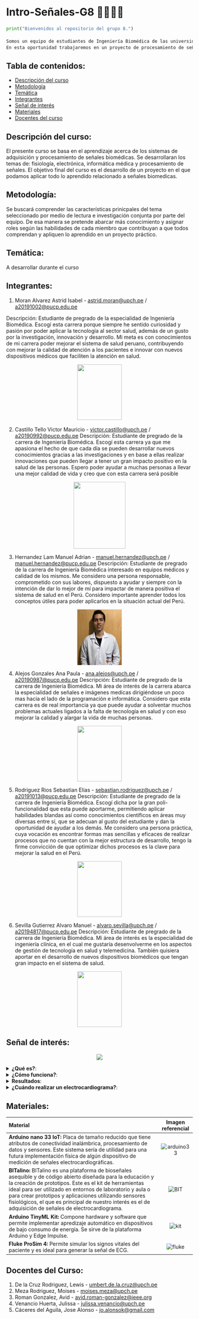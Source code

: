 # Intro-Señales-G8 👨‍⚕️👷‍♀️

```python
print("Bienvenidos al repositorio del grupo 8.")

Somos un equipo de estudiantes de Ingeniería Biomédica de las universidades PUCP y UPCH semestre 2023-1. 
En esta oportunidad trabajaremos en un proyecto de procesamiento de señales de ECG.
```
## Tabla de contenidos:
* [Descripción del curso](#descripción-del-curso)
* [Metodología](#metodología)
* [Temática](#temática)
* [Integrantes](#integrantes)
* [Señal de interés](#señal-de-interés)
* [Materiales](#materiales)
* [Docentes del curso](#docentes-del-curso)

## Descripción del curso:
<!--START_SECTION:Descripción del curso-->
El presente curso se basa en el aprendizaje acerca de los sistemas de adquisición y procesamiento de señales biomédicas. Se desarrollaran los temas de: fisiología, electrónica, informática médica y procesamiento de señales. El objetivo final del curso es el desarrollo de un proyecto en el que podamos aplicar todo lo aprendido relacionado a señales biomedicas.
<!--END_SECTION:Descripción del curso-->

## Metodología:
Se buscará comprender las características prinicpales del tema seleccionado
por medio de lectura e investigación conjunta por parte del equipo. De esa
manera se pretende abarcar más conocimiento y asignar roles según las
habilidades de cada miembro que contribuyan a que todos comprendan y
apliquen lo aprendido en un proyecto práctico.

## Temática:
A desarrollar durante el curso


## Integrantes:
1. Moran Alvarez Astrid Isabel - astrid.moran@upch.pe / a20191002@pucp.edu.pe
 
Descripción: Estudiante de pregrado de la especialidad de Ingeniería Biomédica. Escogí esta carrera porque siempre he sentido curiosidad y pasión por poder aplicar la tecnología al sector salud, además de un gusto por la investigación, innovación y desarrollo. Mi meta es con conocimientos de mi carrera poder mejorar el sistema de salud peruano, contribuyendo con mejorar la calidad de atención a los pacientes e innovar con nuevos dispositivos médicos que faciliten la atención en salud.  
 
<p align="center">
<img src="https://user-images.githubusercontent.com/70769712/227727218-259d82ca-e261-4425-8c65-ae46fb9ed93f.JPG"  width="120" height="150"/>
</p>

2. Castillo Tello Victor  Mauricio - victor.castillo@upch.pe / a20190992@pucp.edu.pe 
Descripción: Estudiante de pregrado de la carrera de Ingeniería Biomédica. Escogí esta carrera ya que me apasiona el hecho de que cada día se pueden desarrollar nuevos conocimientos gracias a las investigaciones y en base a ellas realizar innovaciones que pueden llegar a tener un gran impacto positivo en la salud de las personas. Espero poder ayudar a muchas personas a llevar una mejor calidad de vida y creo que con esta carrera será posible

<p align="center">
<img src="https://user-images.githubusercontent.com/70769712/227727344-b019be8c-e9e0-4e33-bd6c-cf32da70f809.png" align="center" width="140" height="180"/>
</p>

3. Hernandez Lam Manuel Adrian - manuel.hernandez@upch.pe / manuel.hernandez@pucp.edu.pe
Descripción: Estudiante de pregrado de la carrera de Ingeniería Biomédica interesado en equipos médicos y calidad de los mismos. Me considero una persona responsable, comprometido con sus labores, dispuesto a ayudar y siempre con la intención de dar lo mejor de mí para impactar de manera positiva el sistema de salud en el Perú. Considero importante aprender todos los conceptos útiles para poder aplicarlos en la situación actual del Perú.
<p align="center">
<img src="https://github.com/manuhlam0706/propio/blob/main/foto-bata.png" align="center" width="120" height="150"/>
</p>

4. Alejos Gonzales  Ana Paula - ana.alejos@upch.pe / a20190987@pucp.edu.pe
Descripción: Estudiante de pregrado de la carrera de Ingeniería Biomédica. Mi área de interés de la carrera abarca la especialidad de señales e imágenes medicas dirigiéndose un poco mas hacia el lado de la programación e informática. Considero que esta carrera es de real importancia ya que puede ayudar a solventar muchos problemas actuales ligados a la falta de tecnología en salud y con eso mejorar la calidad y alargar la vida de muchas personas.

<p align="center">
<img src="https://user-images.githubusercontent.com/70769712/227726463-237fd3b8-dcca-4ac1-b70e-42c79d949818.JPG" align="center" width="120" height="150"/>
</p>

5. Rodriguez Rios Sebastian Elias - sebastian.rodriguez@upch.pe / a20191013@pucp.edu.pe
Descripción: Estudiante de pregrado de la carrera de Ingeniería Biomédica. Escogí dicha por la gran poli-funcionalidad que esta puede aportarme, permitiendo aplicar habilidades blandas así como conocimientos científicos en áreas muy diversas entre sí, que se adecuan al gusto del estudiante y dan la oportunidad de ayudar a los demás. Me considero una persona práctica, cuya vocación es encontrar formas mas sencillas y eficaces de realizar procesos que no cuentan con la mejor estructura de desarrollo, tengo la firme convicción de que optimizar dichos procesos es la clave para mejorar la salud en el Perú.

<p align="center">
<img src="https://user-images.githubusercontent.com/70769712/227727799-c6343a2c-6c4b-435a-b936-11af6ffb457f.png" align="center" width="120" height="150"/>
</p>

6. Sevilla Gutierrez Alvaro Manuel - alvaro.sevilla@upch.pe / a20194817@pucp.edu.pe
Descripción: Estudiante de pregrado de la carrera de Ingeniería Biomédica. Mi área de interés es la especialidad de ingeniería clínica, en el cual me gustaría desenvolverme en los aspectos de gestión de tecnología en salud y telemedicina. También quisiera aportar en el desarrollo de nuevos dispositivos biomédicos que tengan gran impacto en el sistema de salud.

<p align="center">
<img src="https://user-images.githubusercontent.com/70769712/227727957-1f6a8021-506b-4642-92a5-fe25517bd548.jpg" align="center" width="120" height="150"/>
</p>

## Señal de interés:
<p align="center">
<img src="https://user-images.githubusercontent.com/70769712/227723068-8c282194-5027-441f-9413-37adecffa376.gif" align="center" />
</p>
<details> 
 <summary> <b>¿Qué es?</b>: </summary>
<br>
<!--START_SECTION:waka-->
Una señal eletrocardiográfica registra la señal electrica del corazón con el fin de detectar afecciones cardiacas
<!--END_SECTION:waka-->
</details>

<details> 
 <summary> <b>¿Cómo funciona?</b>: </summary>
<br>
<!--START_SECTION:waka-->
Se colocan electrodos en el pecho y en las extremidades, los cuales estan conectados a un monitor, estos registran las señales eléctricas que permiten el bombeo del corazón. Durante esto una computadora registra la informacion obtenida la muestra en forma de ondas en un monitor o papel.
<!--END_SECTION:waka-->
</details>

<details> 
 <summary> <b>Resultados</b>: </summary>
<br>
<!--START_SECTION:waka-->
Los resultados del electrocardiograma proporcionan la siguiente información:
 
- Frecuencia cardíaca
 
- Ritmo cardíaco
 
- Ataque cardiaco: anterior o que este ocurriendo
 
- Suministro de sangre y oxígeno al corazón
 
- Cambios en la estructura cardíaca
 
<!--END_SECTION:waka-->
</details>

<details> 
 <summary> <b>¿Cuándo realizar un electrocardiograma?</b>: </summary>
<br>
<!--START_SECTION:waka-->
Es recomendable realizar este estudio si se padecen los siguientes sintomas:
 
- Dolor en el pecho
 
- Mareos, aturdimiento o confusión
 
- Palpitaciones cardíacas
 
- Pulso acelerado
 
- Falta de aire
 
- Debilidad, fatiga o disminución de la capacidad de hacer ejercicio
<!--END_SECTION:waka-->
</details>

## Materiales:

| Material                      | Imagen referencial          | 
| :---                          |    :----:                   |  
| **Arduino nano 33 IoT:** Placa de tamaño reducido que tiene atributos de conectividad inalámbrica, procesamiento de datos y sensores. Este sistema sería de utilidad para una futura implementación física de algún dispositivo de medición de señales electrocardiográficas.   | ![arduino33](https://media.digikey.com/photos/Arduino/ABX00032.JPG)  | 
| **BITalino:** BITalino es una plataforma de bioseñales asequible y de código abierto diseñada para la educación y la creación de prototipos. Este es el kit de herramientas ideal para ser utilizado en entornos de laboratorio y aula o para crear prototipos y aplicaciones utilizando sensores fisiológicos, el que es principal de nuestro interés es el de adquisición de señales de electrocardiograma.  | ![BIT](https://cdn.sparkfun.com//assets/parts/1/1/8/2/8/14022-01a.jpg)        | 
| **Arduino TinyML Kit:** Compone hardware y software que permite implementar apredizaje automático en dispositivos de bajo consumo de energía. Se sirve de la plataforma Arduino y Edge Impulse. |  ![kit](https://cdn.shopify.com/s/files/1/0438/4735/2471/products/AKX00028_01.iso_934x700.jpg?v=1615313455) |
| **Fluke ProSim 4:** Permite simular los signos vitales del paciente y es ideal para generar la señal de ECG. |  ![fluke](https://encrypted-tbn0.gstatic.com/images?q=tbn:ANd9GcQCCdKhPqmxDtMztz24F8VEhXCsoWzkiCwyKR8wNg3g4_hYodQbdQj98sFE9Nv7fcQ_bH8&usqp=CAU) |

## Docentes del Curso:
1. De la Cruz Rodriguez, Lewis - umbert.de.la.cruz@upch.pe
2. Meza Rodriguez, Moises - moises.meza@upch.pe
3. Roman Gonzalez, Avid - avid.roman-gonzalez@ieee.org
4. Venancio Huerta, Julissa - julissa.venancio@upch.pe
5. Cáceres del Aguila, Jose Alonso - jo.alonsok@gmail.com
